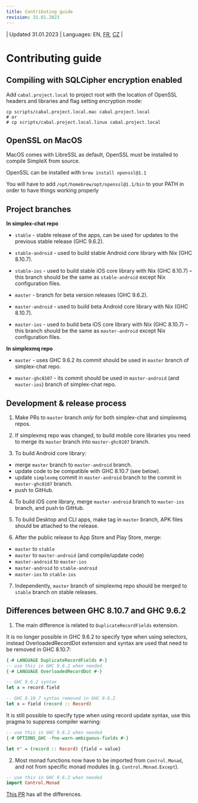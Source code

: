 ```yaml
---
title: Contributing guide
revision: 31.01.2023
---
```


| Updated 31.01.2023 | Languages: EN, [FR](/docs/lang/fr/CONTRIBUTING.md), [CZ](/docs/lang/cs/CONTRIBUTING.md) |

# Contributing guide

## Compiling with SQLCipher encryption enabled

Add `cabal.project.local` to project root with the location of OpenSSL headers and libraries and flag setting encryption mode:

```
cp scripts/cabal.project.local.mac cabal.project.local
# or
# cp scripts/cabal.project.local.linux cabal.project.local
```

## OpenSSL on MacOS

MacOS comes with LibreSSL as default, OpenSSL must be installed to compile SimpleX from source.

OpenSSL can be installed with `brew install openssl@1.1`

You will have to add `/opt/homebrew/opt/openssl@1.1/bin` to your PATH in order to have things working properly


## Project branches

**In simplex-chat repo**

- `stable` - stable release of the apps, can be used for updates to the previous stable release (GHC 9.6.2).

- `stable-android` - used to build stable Android core library with Nix (GHC 8.10.7).

- `stable-ios` - used to build stable iOS core library with Nix (GHC 8.10.7) – this branch should be the same as `stable-android` except Nix configuration files.

- `master` - branch for beta version releases (GHC 9.6.2).

- `master-android` - used to build beta Android core library with Nix (GHC 8.10.7).

- `master-ios` - used to build beta iOS core library with Nix (GHC 8.10.7) – this branch should be the same as `master-android` except Nix configuration files.

**In simplexmq repo**

- `master` - uses GHC 9.6.2 its commit should be used in `master` branch of simplex-chat repo.

- `master-ghc8107` - its commit should be used in `master-android` (and `master-ios`) branch of simplex-chat repo.

## Development & release process

1. Make PRs to `master` branch _only_ for both simplex-chat and simplexmq repos.

2. If simplexmq repo was changed, to build mobile core libraries you need to merge its `master` branch into `master-ghc8107` branch.

3. To build Android core library:
- merge `master` branch to `master-android` branch.
- update code to be compatible with GHC 8.10.7 (see below).
- update `simplexmq` commit in `master-android` branch to the commit in `master-ghc8107` branch.
- push to GitHub.

4. To build iOS core library, merge `master-android` branch to `master-ios` branch, and push to GitHub.

5. To build Desktop and CLI apps, make tag in `master` branch, APK files should be attached to the release.

6. After the public release to App Store and Play Store, merge:
- `master` to `stable`
- `master` to `master-android` (and compile/update code)
- `master-android` to `master-ios`
- `master-android` to `stable-android`
- `master-ios` to `stable-ios`

7. Independently, `master` branch of simplexmq repo should be merged to `stable` branch on stable releases.


## Differences between GHC 8.10.7 and GHC 9.6.2

1. The main difference is related to `DuplicateRecordFields` extension.

It is no longer possible in GHC 9.6.2 to specify type when using selectors, instead OverloadedRecordDot extension and syntax are used that need to be removed in GHC 8.10.7:

```haskell
{-# LANGUAGE DuplicateRecordFields #-}
-- use this in GHC 9.6.2 when needed
{-# LANGUAGE OverloadedRecordDot #-}

-- GHC 9.6.2 syntax
let x = record.field

-- GHC 8.10.7 syntax removed in GHC 9.6.2
let x = field (record :: Record)
```

It is still possible to specify type when using record update syntax, use this pragma to suppress compiler warning:

```haskell
-- use this in GHC 9.6.2 when needed
{-# OPTIONS_GHC -fno-warn-ambiguous-fields #-}

let r' = (record :: Record) {field = value}
```

2. Most monad functions now have to be imported from `Control.Monad`, and not from specific monad modules (e.g. `Control.Monad.Except`).

```haskell
-- use this in GHC 9.6.2 when needed
import Control.Monad
```

[This PR](https://github.com/simplex-chat/simplex-chat/pull/2975/files) has all the differences.
